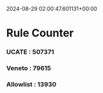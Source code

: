 2024-08-29 02:00:47.601131+00:00
# Rule Counter 
 ### UCATE : 507371

 ### Veneto : 79615

 ### Allowlist : 13930
